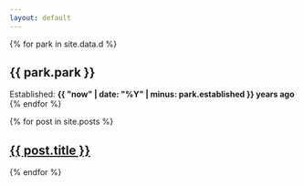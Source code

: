 ```yaml
---
layout: default
---
```


{% for park in site.data.d %}
  <h2>{{ park.park }}</h2>
  Established: <b>{{ "now" | date: "%Y" | minus: park.established }} years ago</b>
{% endfor %}

{% for post in site.posts %}
  <h2><a href="{{ post.url }}">{{ post.title }}</a></h2>
{% endfor %}
